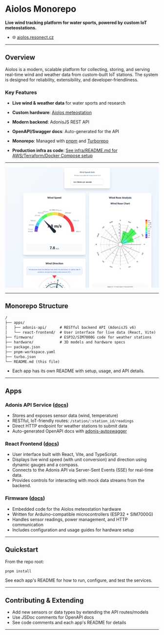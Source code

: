 # Aiolos Monorepo

**Live wind tracking platform for water sports, powered by custom IoT meteostations.**

- 🌐 [aiolos.resonect.cz](https://aiolos.resonect.cz/)

---

## Overview

Aiolos is a modern, scalable platform for collecting, storing, and serving real-time wind and weather data from custom-built IoT stations. The system is designed for reliability, extensibility, and developer-friendliness.

### Key Features
- **Live wind & weather data** for water sports and research
- **Custom hardware**: [Aiolos meteostation](https://github.com/Resonect-Technology/Aiolos-HW)

- **Modern backend**: AdonisJS REST API
- **OpenAPI/Swagger docs**: Auto-generated for the API
- **Monorepo**: Managed with [pnpm](https://pnpm.io/) and [Turborepo](https://turbo.build/)
- **Production infra as code**: [See infra/README.md for AWS/Terraform/Docker Compose setup](infra/README.md)

---

![Aiolos Dashboard Screenshot](docs/screenshot-dashboard.png)

---

## Monorepo Structure

```
/
├── apps/
│   ├── adonis-api/      # RESTful backend API (AdonisJS v6)
│   └── react-frontend/  # User interface for live data (React, Vite)
├── firmware/            # ESP32/SIM7000G code for weather stations
├── hardware/            # 3D models and hardware specs
├── package.json
├── pnpm-workspace.yaml
├── turbo.json
└── README.md (this file)
```

- Each app has its own README with setup, usage, and API details.

---

## Apps

### Adonis API Service ([docs](apps/adonis-api/README.md))
- Stores and exposes sensor data (wind, temperature)
- RESTful, IoT-friendly routes: `/station/:station_id/readings`
- Direct HTTP endpoint for weather stations to submit data
- Auto-generated OpenAPI docs with [adonis-autoswagger](https://github.com/ad-on-is/adonis-autoswagger)

### React Frontend ([docs](apps/react-frontend/README.md))
- User interface built with React, Vite, and TypeScript.
- Displays live wind speed (with unit conversion) and direction using dynamic gauges and a compass.
- Connects to the Adonis API via Server-Sent Events (SSE) for real-time data.
- Provides controls for interacting with mock data streams from the backend.

### Firmware ([docs](firmware/README.md))
- Embedded code for the Aiolos meteostation hardware
- Written for Arduino-compatible microcontrollers (ESP32 + SIM7000G)
- Handles sensor readings, power management, and HTTP communication
- Includes configuration and usage guides for hardware setup

---

## Quickstart

From the repo root:
```sh
pnpm install
```

See each app's README for how to run, configure, and test the services.

---

## Contributing & Extending
- Add new sensors or data types by extending the API routes/models
- Use JSDoc comments for OpenAPI docs
- See code comments and each app's README for details

---